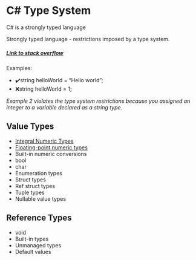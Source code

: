 # C# Type System

C# is a strongly typed language

Strongly typed language - restrictions imposed by a type system.

##### [Link to stack overflow](https://stackoverflow.com/questions/2690544/what-is-the-difference-between-a-strongly-typed-language-and-a-statically-typed)

Examples:

- ✔️string helloWorld = “Hello world”;
- ❌string helloWorld = 1;

*Example 2 violates the type system restrictions because you assigned an integer to a variable declared as a string type.*

## Value Types

- [Integral Numeric Types](https://github.com/chitangchin/CSharpFundamentals/tree/master/Fundamentals/TypeSystem/IntegralTypes)
- [Floating-point numeric types](https://github.com/chitangchin/CSharpFundamentals/tree/master/Fundamentals/TypeSystem/FloatingTypes)
- Built-in numeric conversions
- bool
- char
- Enumeration types
- Struct types
- Ref struct types
- Tuple types
- Nullable value types

## Reference Types

- void
- Built-in types
- Unmanaged types
- Default values


